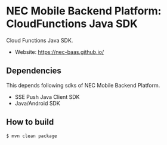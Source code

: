 NEC Mobile Backend Platform: CloudFunctions Java SDK
====================================================

Cloud Functions Java SDK.

* Website: https://nec-baas.github.io/

Dependencies
------------

This depends following sdks of NEC Mobile Backend Platform.

* SSE Push Java Client SDK
* Java/Android SDK

How to build
------------

    $ mvn clean package
